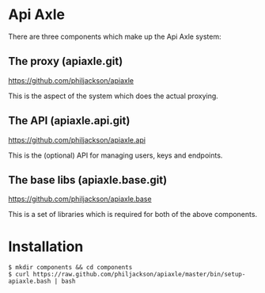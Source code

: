 # Api Axle

There are three components which make up the Api Axle system:

## The proxy (apiaxle.git)

https://github.com/philjackson/apiaxle

This is the aspect of the system which does the actual proxying.

## The API (apiaxle.api.git)

https://github.com/philjackson/apiaxle.api

This is the (optional) API for managing users, keys and endpoints.

## The base libs (apiaxle.base.git)

https://github.com/philjackson/apiaxle.base

This is a set of libraries which is required for both of the above
components.

# Installation

    $ mkdir components && cd components
    $ curl https://raw.github.com/philjackson/apiaxle/master/bin/setup-apiaxle.bash | bash
